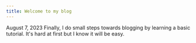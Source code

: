 ```yaml
---
title: Welcome to my blog
---
```


August 7, 2023
Finally, I do small steps towards blogging by learning a basic tutorial. It's hard at first but I know it will be easy.
